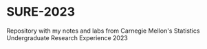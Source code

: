 # SURE-2023
Repository with my notes and labs from Carnegie Mellon's Statistics Undergraduate Research Experience 2023
